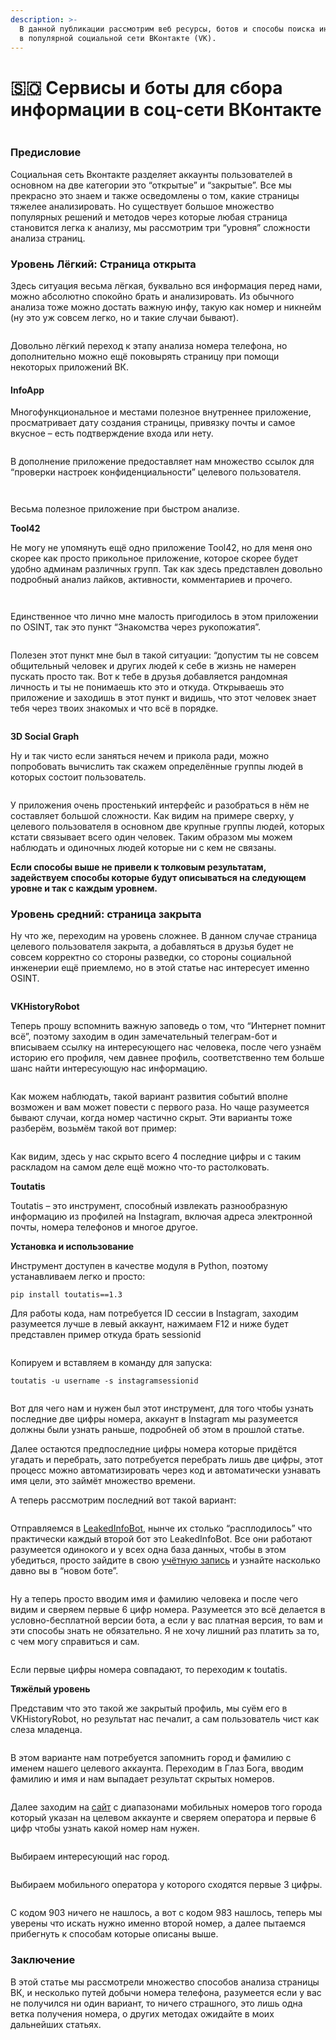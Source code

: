 ```yaml
---
description: >-
  В данной публикации рассмотрим веб ресурсы, ботов и способы поиска информации
  в популярной социальной сети ВКонтакте (VK).
---
```


# 🇸🇴 Сервисы и боты для сбора информации в соц-сети ВКонтакте

<div align="center">

<figure><img src=".gitbook/assets/vk2.jpeg" alt=""><figcaption></figcaption></figure>

</div>

### Предисловие

Социальная сеть Вконтакте разделяет аккаунты пользователей в основном на две категории это “открытые” и “закрытые”. Все мы прекрасно это знаем и также осведомлены о том, какие страницы тяжелее анализировать. Но существует большое множество популярных решений и методов через которые любая страница становится легка к анализу, мы рассмотрим три “уровня” сложности анализа страниц.

### Уровень Лёгкий: Страница открыта

Здесь ситуация весьма лёгкая, буквально вся информация перед нами, можно абсолютно спокойно брать и анализировать. Из обычного анализа тоже можно достать важную инфу, такую как номер и никнейм (ну это уж совсем легко, но и такие случаи бывают).

<div align="center">

<figure><img src=".gitbook/assets/image-15.png" alt=""><figcaption></figcaption></figure>

</div>

Довольно лёгкий переход к этапу анализа номера телефона, но дополнительно можно ещё поковырять страницу при помощи некоторых приложений ВК.

#### InfoApp

Многофункциональное и местами полезное внутреннее приложение, просматривает дату создания страницы, привязку почты и самое вкусное – есть подтверждение входа или нету.

<div align="center">

<figure><img src=".gitbook/assets/image-16.png" alt=""><figcaption></figcaption></figure>

</div>

В дополнение приложение предоставляет нам множество ссылок для “проверки настроек конфиденциальности” целевого пользователя.

<div align="center">

<figure><img src=".gitbook/assets/3.webp" alt=""><figcaption></figcaption></figure>

</div>

<div align="center">

<figure><img src=".gitbook/assets/5.png" alt=""><figcaption></figcaption></figure>

</div>

Весьма полезное приложение при быстром анализе.

**Tool42**

Не могу не упомянуть ещё одно приложение Tool42, но для меня оно скорее как просто прикольное приложение, которое скорее будет удобно админам различных групп. Так как здесь представлен довольно подробный анализ лайков, активности, комментариев и прочего.

<div align="center">

<figure><img src=".gitbook/assets/6 (1).png" alt=""><figcaption></figcaption></figure>

</div>

<div align="center">

<figure><img src=".gitbook/assets/image-20.png" alt=""><figcaption></figcaption></figure>

</div>

Единственное что лично мне малость пригодилось в этом приложении по OSINT, так это пункт “Знакомства через рукопожатия”.

<div align="center">

<figure><img src=".gitbook/assets/image-21.png" alt=""><figcaption></figcaption></figure>

</div>

Полезен этот пункт мне был в такой ситуации: “допустим ты не совсем общительный человек и других людей к себе в жизнь не намерен пускать просто так. Вот к тебе в друзья добавляется рандомная личность и ты не понимаешь кто это и откуда. Открываешь это приложение и заходишь в этот пункт и видишь, что этот человек знает тебя через твоих знакомых и что всё в порядке.

<div align="center">

<figure><img src=".gitbook/assets/image-22.png" alt=""><figcaption></figcaption></figure>

</div>

**3D Social Graph**

Ну и так чисто если заняться нечем и прикола ради, можно попробовать вычислить так скажем определённые группы людей в которых состоит пользователь.

<div align="center">

<figure><img src=".gitbook/assets/image-23.png" alt=""><figcaption></figcaption></figure>

</div>

У приложения очень простенький интерфейс и разобраться в нём не составляет большой сложности. Как видим на примере сверху, у целевого пользователя в основном две крупные группы людей, которых кстати связывает всего один человек. Таким образом мы можем наблюдать и одиночных людей которые ни с кем не связаны.

**Если способы выше не привели к толковым результатам, задействуем способы которые будут описываться на следующем уровне и так с каждым уровнем.**

### Уровень средний: страница закрыта

Ну что же, переходим на уровень сложнее. В данном случае страница целевого пользователя закрыта, а добавляться в друзья будет не совсем корректно со стороны разведки, со стороны социальной инженерии ещё приемлемо, но в этой статье нас интересует именно OSINT.

<div align="center">

<figure><img src=".gitbook/assets/image-24.png" alt=""><figcaption></figcaption></figure>

</div>

**VKHistoryRobot**

Теперь прошу вспомнить важную заповедь о том, что “Интернет помнит всё”, поэтому заходим в один замечательный телеграм-бот и вписываем ссылку на интересующего нас человека, после чего узнаём историю его профиля, чем давнее профиль, соответственно тем больше шанс найти интересующую нас информацию.

<div align="center">

<figure><img src=".gitbook/assets/image-25.png" alt=""><figcaption></figcaption></figure>

</div>

Как можем наблюдать, такой вариант развития событий вполне возможен и вам может повести с первого раза. Но чаще разумеется бывают случаи, когда номер частично скрыт. Эти варианты тоже разберём, возьмём такой вот пример:

<div align="center">

<figure><img src=".gitbook/assets/image-26.png" alt=""><figcaption></figcaption></figure>

</div>

Как видим, здесь у нас скрыто всего 4 последние цифры и с таким раскладом на самом деле ещё можно что-то растолковать.

**Toutatis**

Toutatis – это инструмент, способный извлекать разнообразную информацию из профилей на Instagram, включая адреса электронной почты, номера телефонов и многое другое.

**Установка и использование**

Инструмент доступен в качестве модуля в Python, поэтому устанавливаем легко и просто:

```
pip install toutatis==1.3
```

Для работы кода, нам потребуется ID сессии в Instagram, заходим разумеется лучше в левый аккаунт, нажимаем F12 и ниже будет представлен пример откуда брать sessionid

<div align="center">

<figure><img src=".gitbook/assets/image-27-1024x173.png" alt=""><figcaption></figcaption></figure>

</div>

Копируем и вставляем в команду для запуска:

`toutatis -u username -s instagramsessionid`

<div align="center">

<figure><img src=".gitbook/assets/image.jpeg" alt=""><figcaption></figcaption></figure>

</div>

Вот для чего нам и нужен был этот инструмент, для того чтобы узнать последние две цифры номера, аккаунт в Instagram мы разумеется должны были узнать раньше, подробней об этом в прошлой статье.

Далее остаются предпоследние цифры номера которые придётся угадать и перебрать, зато потребуется перебрать лишь две цифры, этот процесс можно автоматизировать через код и автоматически узнавать имя цели, это займёт множество времени.

А теперь рассмотрим последний вот такой вариант:

<div align="center">

<figure><img src=".gitbook/assets/image-28.png" alt=""><figcaption></figcaption></figure>

</div>

Отправляемся в [LeakedInfoBot](leakedinfobot-luchshii-bot-dlya-poiska-slitoi-informacii..md), нынче их столько “расплодилось” что практически каждый второй бот это LeakedInfoBot. Все они работают разумеется одинокого и у всех одна база данных, чтобы в этом убедиться, просто зайдите в свою [учётную запись](leakedinfobot-luchshii-bot-dlya-poiska-slitoi-informacii..md) и узнайте насколько давно вы в “новом боте”.

<div align="center">

<figure><img src=".gitbook/assets/image-29.png" alt=""><figcaption></figcaption></figure>

</div>

Ну а теперь просто вводим имя и фамилию человека и после чего видим и сверяем первые 6 цифр номера. Разумеется это всё делается в условно-бесплатной версии бота, а если у вас платная версия, то вам и эти способы знать не обязательно. Я не хочу лишний раз платить за то, с чем могу справиться и сам.

<div align="center">

<figure><img src=".gitbook/assets/image-30.png" alt=""><figcaption></figcaption></figure>

</div>

Если первые цифры номера совпадают, то переходим к toutatis.

**Тяжёлый уровень**

Представим что это такой же закрытый профиль, мы суём его в VKHistoryRobot, но результат нас печалит, а сам пользователь чист как слеза младенца.

<div align="center">

<figure><img src=".gitbook/assets/image-31.png" alt=""><figcaption></figcaption></figure>

</div>

В этом варианте нам потребуется запомнить город и фамилию с именем нашего целевого аккаунта. Переходим в Глаз Бога, вводим фамилию и имя и нам выпадает результат скрытых номеров.

<div align="center">

<figure><img src=".gitbook/assets/image-32.png" alt=""><figcaption></figcaption></figure>

</div>

Далее заходим на [сайт](https://region-operator.ru/) с диапазонами мобильных номеров того города который указан на целевом аккаунте и сверяем оператора и первые 6 цифр чтобы узнать какой номер нам нужен.

<div align="center">

<figure><img src=".gitbook/assets/image-33.png" alt=""><figcaption></figcaption></figure>

</div>

Выбираем интересующий нас город.

<div align="center">

<figure><img src=".gitbook/assets/25.png" alt=""><figcaption></figcaption></figure>

</div>

Выбираем мобильного оператора у которого сходятся первые 3 цифры.

<div align="center">

<figure><img src=".gitbook/assets/26.png" alt=""><figcaption></figcaption></figure>

</div>

С кодом 903 ничего не нашлось, а вот с кодом 983 нашлось, теперь мы уверены что искать нужно именно второй номер, а далее пытаемся прибегнуть к способам которые описаны выше.

### Заключение

В этой статье мы рассмотрели множество способов анализа страницы ВК, и несколько путей добычи номера телефона, разумеется если у вас не получился ни один вариант, то ничего страшного, это лишь одна ветка получения номера, о других методах ожидайте в моих дальнейших статьях.
